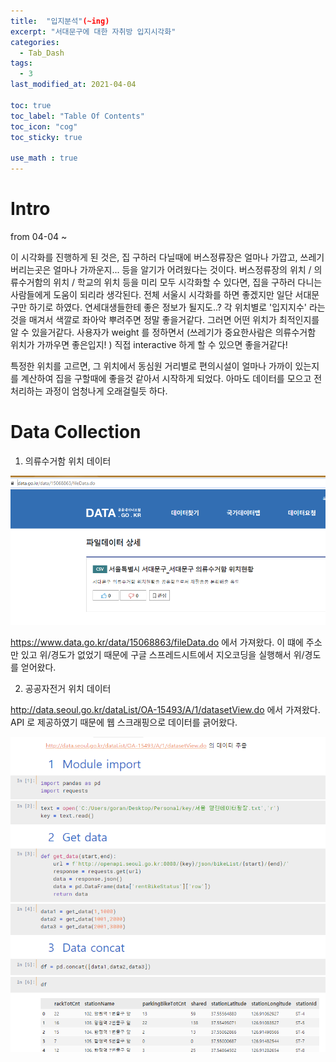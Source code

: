 ```yaml
---
title:  "입지분석"(~ing)
excerpt: "서대문구에 대한 자취방 입지시각화"
categories:
  - Tab_Dash
tags:
  - 3
last_modified_at: 2021-04-04

toc: true
toc_label: "Table Of Contents"
toc_icon: "cog"
toc_sticky: true

use_math : true
---
```


# Intro

from 04-04 ~ 

이 시각화를 진행하게 된 것은, 집 구하러 다닐때에 버스정류장은 얼마나 가깝고, 쓰레기 버리는곳은 얼마나 가까운지... 등을 알기가 어려웠다는 것이다. 버스정류장의 위치 / 의류수거함의 위치 / 학교의 위치 등을 미리 모두 시각화할 수 있다면, 집을 구하러 다니는 사람들에게 도움이 되리라 생각된다. 전체 서울시 시각화를 하면 좋겠지만 일단 서대문구만 하기로 하였다. 연세대생들한테 좋은 정보가 될지도..? 각 위치별로 '입지지수' 라는것을 매겨서 색깔로 좌아악 뿌려주면 정말 좋을거같다. 그러면 어떤 위치가 최적인지를 알 수 있을거같다. 사용자가 weight 를 정하면서 (쓰레기가 중요한사람은 의류수거함 위치가 가까우면 좋은입지! ) 직접 interactive 하게 할 수 있으면 좋을거같다! 

특정한 위치를 고르면, 그 위치에서 동심원 거리별로 편의시설이 얼마나 가까이 있는지를 계산하여 집을 구할때에 좋을것 같아서 시작하게 되었다. 아마도 데이터를 모으고 전처리하는 과정이 엄청나게 오래걸릴듯 하다. 

# Data Collection

1. 의류수거함 위치 데이터

![png](/assets/images/Project/1_1.PNG)

<https://www.data.go.kr/data/15068863/fileData.do> 에서 가져왔다. 이 떄에 주소만 있고 위/경도가 없었기 때문에 구글 스프레드시트에서 지오코딩을 실행해서 위/경도를 얻어왔다.

2. 공공자전거 위치 데이터

<http://data.seoul.go.kr/dataList/OA-15493/A/1/datasetView.do> 에서 가져왔다. API 로 제공하였기 때문에 웹 스크래핑으로 데이터를 긁어왔다.

![png](/assets/images/Project/1_2.PNG)







